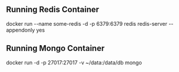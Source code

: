 ## Running Redis Container

docker run --name some-redis -d -p 6379:6379 redis redis-server --appendonly yes

## Running Mongo Container

docker run -d -p 27017:27017 -v ~/data:/data/db mongo